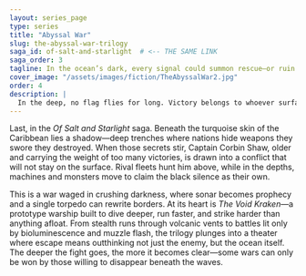 ```yaml
---
layout: series_page
type: series
title: "Abyssal War"
slug: the-abyssal-war-trilogy
saga_id: of-salt-and-starlight  # <-- THE SAME LINK
saga_order: 3
tagline: In the ocean’s dark, every signal could summon rescue—or ruin
cover_image: "/assets/images/fiction/TheAbyssalWar2.jpg"
order: 4
description: |
  In the deep, no flag flies for long. Victory belongs to whoever surfaces last.
---
```

Last, in the *Of Salt and Starlight* saga. Beneath the turquoise skin of the Caribbean lies a shadow—deep trenches where nations hide weapons they swore they destroyed. When those secrets stir, Captain Corbin Shaw, older and carrying the weight of too many victories, is drawn into a conflict that will not stay on the surface. Rival fleets hunt him above, while in the depths, machines and monsters move to claim the black silence as their own.

This is a war waged in crushing darkness, where sonar becomes prophecy and a single torpedo can rewrite borders. At its heart is *The Void Kraken*—a prototype warship built to dive deeper, run faster, and strike harder than anything afloat. From stealth runs through volcanic vents to battles lit only by bioluminescence and muzzle flash, the trilogy plunges into a theater where escape means outthinking not just the enemy, but the ocean itself. The deeper the fight goes, the more it becomes clear—some wars can only be won by those willing to disappear beneath the waves.
